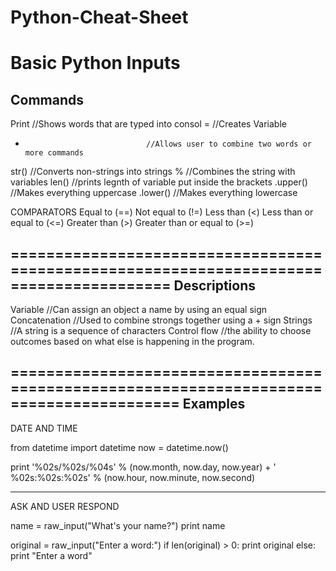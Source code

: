 # Python-Cheat-Sheet
Basic Python Inputs
=======================================================================================
Commands
---------------------------------------------------------------------------------------
Print                            //Shows words that are typed into consol
=                                //Creates Variable
+                                //Allows user to combine two words or more commands
str()                            //Converts non-strings into strings
%                                //Combines the string with variables
len()                            //prints legnth of variable put inside the brackets
.upper()                         //Makes everything uppercase
.lower()                         //Makes everything lowercase 

COMPARATORS
Equal to (==)
Not equal to (!=)
Less than (<)
Less than or equal to (<=)
Greater than (>)
Greater than or equal to (>=)



========================================================================================
Descriptions
----------------------------------------------------------------------------------------
Variable                         //Can assign an object a name by using an equal sign
Concatenation                    //Used to combine strongs together using a + sign
Strings                          //A string is a sequence of characters
Control flow                     //the ability to choose outcomes based on what else is happening in the program.

=========================================================================================
Examples
-----------------------------------------------------------------------------------------

DATE AND TIME

from datetime import datetime
now = datetime.now()

print '%02s/%02s/%04s' % (now.month, now.day, now.year) + ' %02s:%02s:%02s' % (now.hour, now.minute, now.second)

-------------------------------------------------------------------------------------------

ASK AND USER RESPOND

name = raw_input("What's your name?")
print name

original = raw_input("Enter a word:")
if len(original) > 0:
  print original
else:
  print "Enter a word"
  
